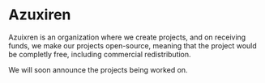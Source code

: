 # Azuxiren

Azuixren is an organization where we create projects, and on receiving funds, we make our projects open-source, meaning that the project would be completly free, including commercial redistribution. 

We will soon announce the projects being worked on.
